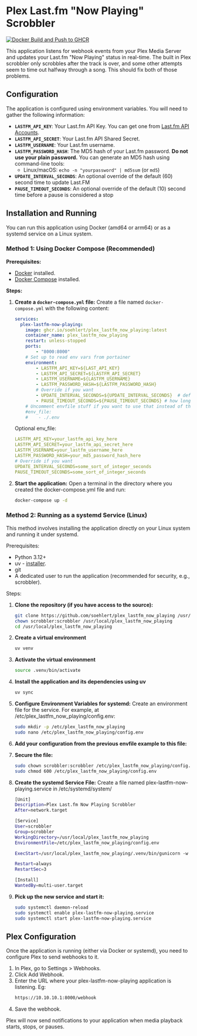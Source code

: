 # Plex Last.fm "Now Playing" Scrobbler
[![Docker Build and Push to GHCR](https://github.com/soehlert/plex_lastfm_now_playing/actions/workflows/docker-publish.yml/badge.svg)](https://github.com/soehlert/plex_lastfm_now_playing/actions/workflows/docker-publish.yml)

This application listens for webhook events from your Plex Media Server and updates your Last.fm "Now Playing" status in real-time. The built in Plex scrobbler only scrobbles after the track is over, and some other attempts seem to time out halfway through a song. This should fix both of those problems.

## Configuration

The application is configured using environment variables. You will need to gather the following information:

*   **`LASTFM_API_KEY`**: Your Last.fm API Key. You can get one from [Last.fm API Accounts](https://www.last.fm/api/account/create).
*   **`LASTFM_API_SECRET`**: Your Last.fm API Shared Secret.
*   **`LASTFM_USERNAME`**: Your Last.fm username.
*   **`LASTFM_PASSWORD_HASH`**: The MD5 hash of your Last.fm password. **Do not use your plain password.** You can generate an MD5 hash using command-line tools:
    *   Linux/macOS: `echo -n "yourpassword" | md5sum` (or `md5`)
*   **`UPDATE_INTERVAL_SECONDS`**: An optional override of the default (60) second time to update Last.FM
*   **`PAUSE_TIMEOUT_SECONDS`**: An optional override of the default (10) second time before a pause is considered a stop

## Installation and Running

You can run this application using Docker (amd64 or arm64) or as a systemd service on a Linux system.

### Method 1: Using Docker Compose (Recommended)

**Prerequisites:**
*   [Docker](https://docs.docker.com/get-docker/) installed.
*   [Docker Compose](https://docs.docker.com/compose/install/) installed.

**Steps:**

1.  **Create a `docker-compose.yml` file:**
    Create a file named `docker-compose.yml` with the following content:

    ```yaml
    services:
      plex-lastfm-now-playing:
        image: ghcr.io/soehlert/plex_lastfm_now_playing:latest
        container_name: plex_lastfm_now_playing
        restart: unless-stopped
        ports:
            - "8000:8000"
        # Set up to read env vars from portainer
        environment:
            - LASTFM_API_KEY=${LAST_API_KEY}
            - LASTFM_API_SECRET=${LASTFM_API_SECRET}
            - LASTFM_USERNAME=${LASTFM_USERNAME}
            - LASTFM_PASSWORD_HASH=${LASTFM_PASSWORD_HASH}
            # Override if you want
            - UPDATE_INTERVAL_SECONDS=${UPDATE_INTERVAL_SECONDS}  # defaults to 60 seconds
            - PAUSE_TIMEOUT_SECONDS=${PAUSE_TIMEOUT_SECONDS} # how long until the pause is considered a stop - default 10s
        # Uncomment envfile stuff if you want to use that instead of the individual env vars
        #env_file:
        #    - ./.env
    ```
    Optional env_file:

    ```yaml
    LASTFM_API_KEY=your_lastfm_api_key_here
    LASTFM_API_SECRET=your_lastfm_api_secret_here
    LASTFM_USERNAME=your_lastfm_username_here
    LASTFM_PASSWORD_HASH=your_md5_password_hash_here
    # Override if you want
    UPDATE_INTERVAL_SECONDS=some_sort_of_integer_seconds
    PAUSE_TIMEOUT_SECONDS=some_sort_of_integer_seconds
    ```
2. **Start the application:**
   Open a terminal in the directory where you created the docker-compose.yml file and run:

    ```Bash
    docker-compose up -d
    ```

### Method 2: Running as a systemd Service (Linux)
This method involves installing the application directly on your Linux system and running it under systemd.

Prerequisites:
* Python 3.12+
* uv - [installer](https://docs.astral.sh/uv/getting-started/installation/).
* git
* A dedicated user to run the application (recommended for security, e.g., scrobbler).

Steps:

1. **Clone the repository (if you have access to the source):**
    ```bash
    git clone https://github.com/soehlert/plex_lastfm_now_playing /usr/local/plex_lastfm_now_playing
    chown scrobbler:scrobbler /usr/local/plex_lastfm_now_playing
    cd /usr/local/plex_lastfm_now_playing
    ```
2. **Create a virtual environment**
    ```bash
    uv venv
    ```
3. **Activate the virtual environment**
    ```bash
    source .venv/bin/activate
    ```

4. **Install the application and its dependencies using uv**
    ```bash
    uv sync
    ```
5. **Configure Environment Variables for systemd:**
Create an environment file for the service. For example, at /etc/plex_lastfm_now_playing/config.env:
    ```bash
    sudo mkdir -p /etc/plex_lastfm_now_playing
    sudo nano /etc/plex_lastfm_now_playing/config.env
    ```
6. **Add your configuration from the previous envfile example to this file:**
7. **Secure the file:**
    ```bash
    sudo chown scrobbler:scrobbler /etc/plex_lastfm_now_playing/config.env
    sudo chmod 600 /etc/plex_lastfm_now_playing/config.env
    ```
8. **Create the systemd Service File:**
     Create a file named plex-lastfm-now-playing.service in /etc/systemd/system/
    ```bash
    [Unit]
    Description=Plex Last.fm Now Playing Scrobbler
    After=network.target
    
    [Service]
    User=scrobbler
    Group=scrobbler
    WorkingDirectory=/usr/local/plex_lastfm_now_playing
    EnvironmentFile=/etc/plex_lastfm_now_playing/config.env
    
    ExecStart=/usr/local/plex_lastfm_now_playing/.venv/bin/gunicorn -w 4 -k uvicorn.workers.UvicornWorker plex_lastfm_now_playing.plex_lastfm_now_playing:app --bind 0.0.0.0:8000
    
    Restart=always
    RestartSec=3
    
    [Install]
    WantedBy=multi-user.target
    ```
9. **Pick up the new service and start it:**
    ```bash
    sudo systemctl daemon-reload
    sudo systemctl enable plex-lastfm-now-playing.service
    sudo systemctl start plex-lastfm-now-playing.service
    ```
## Plex Configuration
Once the application is running (either via Docker or systemd), you need to configure Plex to send webhooks to it.

1. In Plex, go to Settings > Webhooks.
2. Click Add Webhook.
3. Enter the URL where your plex-lastfm-now-playing application is listening. Eg:
    ```bash
    https://10.10.10.1:8000/webhook
    ```
4. Save the webhook.

Plex will now send notifications to your application when media playback starts, stops, or pauses.

